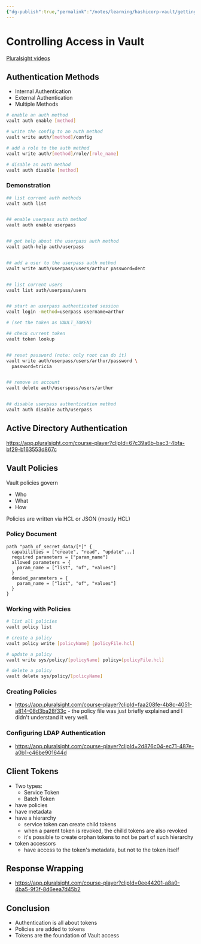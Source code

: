 ```yaml
---
{"dg-publish":true,"permalink":"/notes/learning/hashicorp-vault/getting-started-with-hashicorp-vault-pluralsight/04-controlling-access-in-vault/","dgHomeLink":true,"dgPassFrontmatter":false}
---
```


# Controlling Access in Vault

[Pluralsight videos](https://app.pluralsight.com/course-player?clipId=f4efab6b-9543-4a8d-80c7-af7143ba5b4e)


## Authentication Methods

- Internal Authentication
- External Authentication
- Multiple Methods

```bash
# enable an auth method
vault auth enable [method]

# write the config to an auth method
vault write auth/[method]/config

# add a role to the auth method
vault write auth/[method]/role/[role_name]

# disable an auth method
vault auth disable [method]
```

### Demonstration

```bash
## list current auth methods
vault auth list


## enable userpass auth method
vault auth enable userpass


## get help about the userpass auth method
vault path-help auth/userpass


## add a user to the userpass auth method
vault write auth/userpass/users/arthur password=dent


## list current users
vault list auth/userpass/users


## start an userpass authenticated session
vault login -method=userpass username=arthur

# (set the token as VAULT_TOKEN)

## check current token
vault token lookup


## reset password (note: only root can do it)
vault write auth/userpass/users/arthur/password \
  password=tricia


## remove an account
vault delete auth/userspass/users/arthur


## disable userpass authentication method
vault auth disable auth/userpass
```


## Active Directory Authentication

<https://app.pluralsight.com/course-player?clipId=67c39a6b-bac3-4bfa-bf29-b163553d867c>

## Vault Policies

Vault policies govern

- Who
- What
- How

Policies are written via HCL or JSON (mostly HCL)

### Policy Document

```hcl
path "path_of_secret_data/[*]" {
  capabilities = ["create", "read", "update"...]
  required parameters = ["param_name"]
  allowed parameters = {
    param_name = ["list", "of", "values"]
  }
  denied_parameters = {
    param_name = ["list", "of", "values"]
  }
}
```


### Working with Policies

```bash
# list all policies
vault policy list

# create a policy
vault policy write [policyName] [policyFile.hcl]

# update a policy
vault write sys/policy/[policyName] policy=[policyFile.hcl]

# delete a policy
vault delete sys/policy/[policyName]
```


### Creating Policies

- <https://app.pluralsight.com/course-player?clipId=faa208fe-4b8c-4051-a814-08d3ba28f33c> - the policy file was just briefly explained and I didn't understand it very well.


### Configuring LDAP Authentication

- <https://app.pluralsight.com/course-player?clipId=2d876c04-ec71-487e-a0b1-c46be901644d>


## Client Tokens

- Two types:
    - Service Token
    - Batch Token
- have policies
- have metadata
- have a hierarchy
    - service token can create child tokens
    - when a parent token is revoked, the chilld tokens are also revoked
    - it's possible to create orphan tokens to not be part of such hierarchy
- token accessors
    - have access to the token's metadata, but not to the token itself


## Response Wrapping

- <https://app.pluralsight.com/course-player?clipId=0ee44201-a8a0-4ba5-9f3f-8d6eea7d45b2>


## Conclusion

- Authentication is all about tokens
- Policies are added to tokens
- Tokens are the foundation of Vault access

